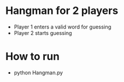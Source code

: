 
# Hangman for 2 players

+ Player 1 enters a valid word for guessing
+ Player 2 starts guessing

# How to run

+ python Hangman.py
